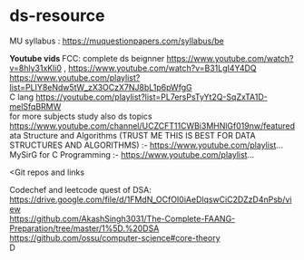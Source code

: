 # ds-resource


MU syllabus : https://muquestionpapers.com/syllabus/be <br>

<b> Youtube vids </b>
FCC: complete ds beignner https://www.youtube.com/watch?v=8hly31xKli0 , https://www.youtube.com/watch?v=B31LgI4Y4DQ <br>
https://www.youtube.com/playlist?list=PLIY8eNdw5tW_zX3OCzX7NJ8bL1p6pWfgG <br>
 C lang https://youtube.com/playlist?list=PL7ersPsTyYt2Q-SqZxTA1D-melSfqBRMW <br>
for more subjects study also ds topics https://www.youtube.com/channel/UCZCFT11CWBi3MHNlGf019nw/featured <br>
ata Structure and Algorithms (TRUST ME THIS IS BEST FOR DATA STRUCTURES AND ALGORITHMS) :- https://www.youtube.com/playlist...  <br>
MySirG for C Programming :- https://www.youtube.com/playlist... <br>



<Git repos and links </b>

Codechef and leetcode quest of DSA: https://drive.google.com/file/d/1FMdN_OCfOI0iAeDlqswCiC2DZzD4nPsb/view <br>
https://github.com/AkashSingh3031/The-Complete-FAANG-Preparation/tree/master/1%5D.%20DSA<br>
https://github.com/ossu/computer-science#core-theory <br>
D







